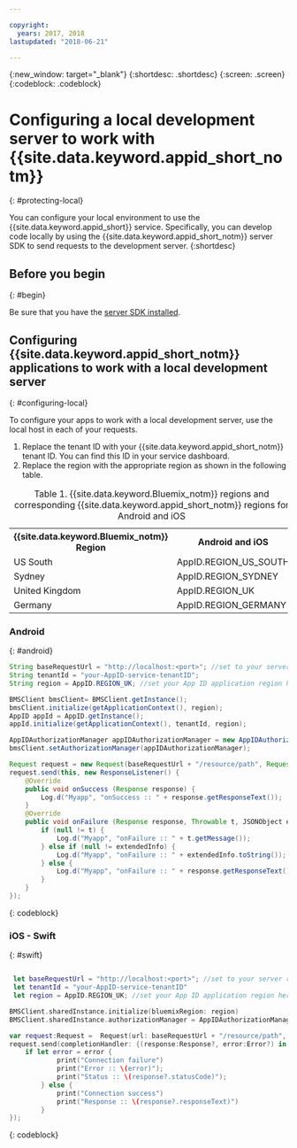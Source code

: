 ```yaml
---

copyright:
  years: 2017, 2018
lastupdated: "2018-06-21"

---
```


{:new_window: target="_blank"}
{:shortdesc: .shortdesc}
{:screen: .screen}
{:codeblock: .codeblock}



#  Configuring a local development server to work with {{site.data.keyword.appid_short_notm}}
{: #protecting-local}

You can configure your local environment to use the {{site.data.keyword.appid_short}} service. Specifically, you can develop code locally by using the {{site.data.keyword.appid_short_notm}} server SDK to send requests to the development server.
{:shortdesc}


## Before you begin
{: #begin}

Be sure that you have the [server SDK installed](/docs/services/appid/install.html#nodejs-setup).


## Configuring {{site.data.keyword.appid_short_notm}} applications to work with a local development server
{: #configuring-local}

To configure your apps to work with a local development server, use the local host in each of your requests.

1. Replace the tenant ID with your {{site.data.keyword.appid_short_notm}} tenant ID. You can find this ID in your service dashboard.
2. Replace the region with the appropriate region as shown in the following table.

<table> <caption> Table 1. {{site.data.keyword.Bluemix_notm}} regions and corresponding {{site.data.keyword.appid_short_notm}} regions for Android and iOS </caption>
<tr>
  <th> {{site.data.keyword.Bluemix_notm}} Region </th>
  <th> Android and iOS </th>
</tr>
<tr>
  <td> US South </td>
  <td> AppID.REGION_US_SOUTH </td>
</tr>
<tr>
  <td> Sydney </td>
  <td> AppID.REGION_SYDNEY </td>
</tr>
<tr>
  <td> United Kingdom </td>
  <td> AppID.REGION_UK </td>
</tr>
<tr>
  <td> Germany </td>
  <td> AppID.REGION_GERMANY </td>
</tr>
</table>



### Android
{: #android}
```java
String baseRequestUrl = "http://localhost:<port>"; //set to your server running port
String tenantId = "your-AppID-service-tenantID";
String region = AppID.REGION_UK; //set your App ID application region here. Currently possible values are AppID.REGION_US_SOUTH, AppID.REGION_SYDNEY, AppID.REGION_GERMANY, or AppID.REGION_UK.

BMSClient bmsClient= BMSClient.getInstance();
bmsClient.initialize(getApplicationContext(), region);
AppID appId = AppID.getInstance();
appId.initialize(getApplicationContext(), tenantId, region);

AppIDAuthorizationManager appIDAuthorizationManager = new AppIDAuthorizationManager(appId);
bmsClient.setAuthorizationManager(appIDAuthorizationManager);

Request request = new Request(baseRequestUrl + "/resource/path", Request.GET);
request.send(this, new ResponseListener() {
    @Override
    public void onSuccess (Response response) {
        Log.d("Myapp", "onSuccess :: " + response.getResponseText());
    }
    @Override
    public void onFailure (Response response, Throwable t, JSONObject extendedInfo) {
        if (null != t) {
            Log.d("Myapp", "onFailure :: " + t.getMessage());
        } else if (null != extendedInfo) {
            Log.d("Myapp", "onFailure :: " + extendedInfo.toString());
        } else {
            Log.d("Myapp", "onFailure :: " + response.getResponseText());
        }
    }
});
```
{: codeblock}

### iOS - Swift
{: #swift}
```swift

 let baseRequestUrl = "http://localhost:<port>"; //set to your server running port
 let tenantId = "your-AppID-service-tenantID"
 let region = AppID.REGION_UK; //set your App ID application region here. Currently possible values are AppID.REGION_US_SOUTH, AppID.REGION_SYDNEY, AppID.REGION_GERMANY, or AppID.REGION_UK. 

BMSClient.sharedInstance.initialize(bluemixRegion: region)
BMSClient.sharedInstance.authorizationManager = AppIDAuthorizationManager(appid:AppID.sharedInstance)

var request:Request =  Request(url: baseRequestUrl + "/resource/path", method: HttpMethod.GET)
request.send(completionHandler: {(response:Response?, error:Error?) in
    if let error = error {
            print("Connection failure")
            print("Error :: \(error)");
            print("Status :: \(response?.statusCode)");
        } else {
            print("Connection success")
            print("Response :: \(response?.responseText)")
        }
});
```
{: codeblock}
